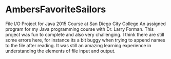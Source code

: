 # AmbersFavoriteSailors
File I/O Project for Java 2015 Course at San Diego City College
An assigned program for my Java programming course with Dr. Larry Forman. This project was fun to complete and also very challenging.
I think there are still some errors here, for instance its a bit buggy when trying to append names to the file after reading.
It was still an amazing learning experience in understanding the elements of file input and output.
